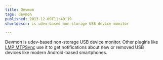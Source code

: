 ```yaml
---
title: Devmon
tags: devmon
published: 2013-12-09T11:49:19
shortdescr: is udev-based non-storage USB device monitor

---
```


Devmon is udev-based non-storage USB device monitor. Other plugins like
[LMP MTPSync](/plugins-lmp-mtpsync) use it to get notifications about new or removed USB devices
like modern Android-based smartphones.
